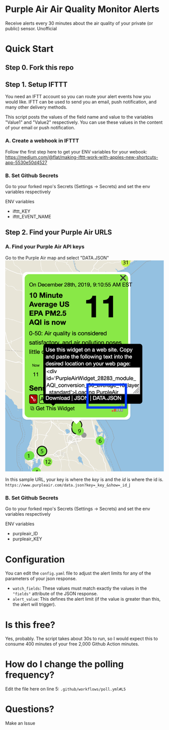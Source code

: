 # Purple Air Air Quality Monitor Alerts

Receive alerts every 30 minutes about the air quality of your private (or public) sensor. Unofficial

# Quick Start

## Step 0. Fork this repo

## Step 1. Setup IFTTT

You need an IFTT account so you can route your alert events how you would like. IFTT can be used to send you an email, push notification, and many other delivery methods.

This script posts the values of the field name and value to the variables "Value1" and "Value2" respectively. You can use these values in the content of your email or push notification.

### A. Create a webhook in IFTTT
Follow the first step here to get your ENV variables for your webook:
https://medium.com/@flat/making-ifttt-work-with-apples-new-shortcuts-app-5530e50d4527

### B. Set Github Secrets
Go to your forked repo's Secrets (Settings -> Secrets) and set the env variables respectively

ENV variables
  - ifttt_KEY
  - ifttt_EVENT_NAME

## Step 2. Find your Purple Air URLS
### A. Find your Purple Air API keys
Go to the Purple Air map and select "DATA.JSON"
![Image of Purple Air map](assets/purple_air.png)

In this sample URL, your key is where the _key_ is and the _id_ is where the id is.
`https://www.purpleair.com/data.json?key=_key_&show=_id_`j

### B. Set Github Secrets
Go to your forked repo's Secrets (Settings -> Secrets) and set the env variables respectively

ENV variables
  - purpleair_ID
  - purpleair_KEY

# Configuration

You can edit the `config.yaml` file to adjust the alert limits for any of the parameters of your json response.

- `watch_fields`: These values must match exactly the values in the `"fields"` attribute of the JSON response.
- `alert_value`: This defines the alert limit (if the value is greater than this, the alert will trigger).

# Is this free?
Yes, probably. The script takes about 30s to run, so I would expect this to consume 400 minutes of your free 2,000 Github Action minutes.

# How do I change the polling frequency?
Edit the file here on line 5: `.github/workflows/poll.yml#L5`

# Questions?
Make an Issue
